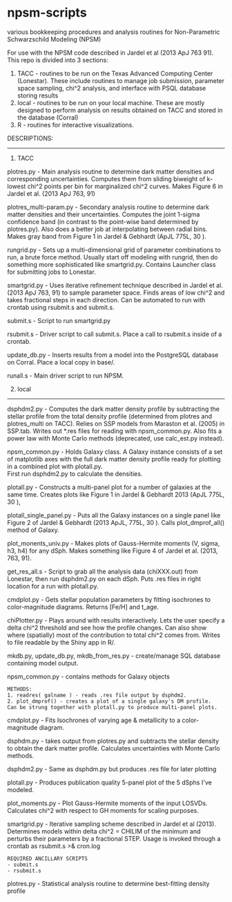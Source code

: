 npsm-scripts
============

various bookkeeping procedures and analysis routines for Non-Parametric Schwarzschild Modeling (NPSM)

For use with the NPSM code described in Jardel et al (2013 ApJ 763 91).
This repo is divided into 3 sections:

1.  TACC - routines to be run on the Texas Advanced Computing Center (Lonestar).
           These include routines to manage job submission, parameter space
	   sampling, chi^2 analysis, and interface with PSQL database storing 
	   results
2.  local - routines to be run on your local machine.  These are mostly designed
    	    to perform analysis on results obtained on TACC and stored in the 
	    database (Corral)
3.  R - routines for interactive visualizations.
            
DESCRIPTIONS:

--------------------------------------------------------------------------------
1.  TACC

plotres.py - Main analysis routine to determine dark matter densities and 
             corresponding uncertainties.  Computes them from sliding biweight
             of k-lowest chi^2 points per bin for marginalized chi^2 curves.
	     Makes Figure 6 in Jardel et al. (2013 ApJ 763, 91)

plotres_multi-param.py - Secondary analysis routine to determine dark matter
		         densities and their uncertainties.  Computes the 
			 joint 1-sigma confidence band (in contrast to the
			 point-wise band determined by plotres.py).  Also does
			 a better job at interpolating between radial bins.
			 Makes gray band from Figure 1 in Jardel & Gebhardt
			 (ApJL 775L, 30 ).

rungrid.py - Sets up a multi-dimensional grid of parameter combinations to run,
	     a brute force method.  Usually start off modeling with rungrid, then
	     do something more sophisticated like smartgrid.py.  Contains Launcher
	     class for submitting jobs to Lonestar.

smartgrid.py - Uses iterative refinement technique described in Jardel et al. 
	       (2013 ApJ 763, 91) to sample parameter space.  Finds areas of 
	       low chi^2 and takes fractional steps in each direction.  Can be 
	       automated to run with crontab using rsubmit.s and submit.s.

submit.s - Script to run smartgrid.py

rsubmit.s - Driver script to call submit.s.  Place a call to rsubmit.s inside 
	    of a crontab.

update_db.py - Inserts results from a model into the PostgreSQL database on 
	       Corral.  Place a local copy in base/.

runall.s - Main driver script to run NPSM.

2.  local
--------------------------------------------------------------------------------

dsphdm2.py - Computes the dark matter density profile by subtracting the
	     stellar profile from the total density profile (determined from
	     plotres and plotres_multi on TACC).  Relies on SSP models from
	     Maraston et al. (2005) in SSP.tab.  Writes out *.res files for 
	     reading with npsm_common.py.  Also fits a power law with Monte
	     Carlo methods (deprecated, use calc_est.py instead).

npsm_common.py - Holds Galaxy class. A Galaxy instance consists of a set of 
	         matplotlib axes with the full dark matter density profile 
		 ready for plotting in a combined plot with plotall.py.  
		 First run dsphdm2.py to calculate the densities.

plotall.py - Constructs a multi-panel plot for a number of galaxies at the
	     same time.  Creates plots like Figure 1 in Jardel & Gebhardt 2013
	     (ApJL 775L, 30 ),

plotall_single_panel.py - Puts all the Galaxy instances on a single panel 
			  like Figure 2 of Jardel & Gebhardt 
			  (2013 ApJL, 775L, 30 ).  Calls plot_dmprof_all()
			  method of Galaxy.

plot_monents_univ.py - Makes plots of Gauss-Hermite moments (V, sigma, h3, h4) for
		       any dSph.  Makes something like Figure 4 of Jardel et al.
		       (2013, 763, 91).  

get_res_all.s - Script to grab all the analysis data (chiXXX.out) from Lonestar,
	        then run dsphdm2.py on each dSph.  Puts .res files in right 
		location for a run with plotall.py.

cmdplot.py - Gets stellar population parameters by fitting isochrones to 
	     color-magnitude diagrams.  Returns [Fe/H] and t_age.

chiPlotter.py - Plays around with results interactively.  Lets the user specify a
	        delta chi^2 threshold and see how the profile changes.  Can also
   		show where (spatially) most of the contribution to total chi^2 
		comes from.  Writes to file readable by the Shiny app in R/.




	     


mkdb.py, update_db.py, mkdb_from_res.py - create/manage SQL database containing model output.

npsm_common.py - contains methods for Galaxy objects
  
    METHODS:
	1. readres( galname ) - reads .res file output by dsphdm2. 
	2. plot_dmprof() - creates a plot of a single galaxy's DM profile.  Can be strung together with plotall.py to produce multi-panel plots.

cmdplot.py - Fits Isochrones of varying age & metallicity to a color-magnitude
diagram.  

dsphdm.py - takes output from plotres.py and subtracts the stellar density to obtain the dark matter profile.  Calculates uncertainties with Monte Carlo methods.

dsphdm2.py - Same as dsphdm.py but produces .res file for later plotting

plotall.py - Produces publication quality 5-panel plot of the 5 dSphs I've modeled.

plot_moments.py - Plot Gauss-Hermite moments of the input LOSVDs.  Calculates
chi^2 with respect to GH moments for scaling purposes.

smartgrid.py - Iterative sampling scheme described in Jardel et al (2013).  Determines models within delta chi^2 = CHILIM of the minimum and perturbs their parameters by a fractional STEP.  Usage is invoked through a crontab as rsubmit.s >& cron.log

    REQUIRED ANCILLARY SCRIPTS
    - submit.s 
    - rsubmit.s

plotres.py - Statistical analysis routine to determine best-fitting density profile